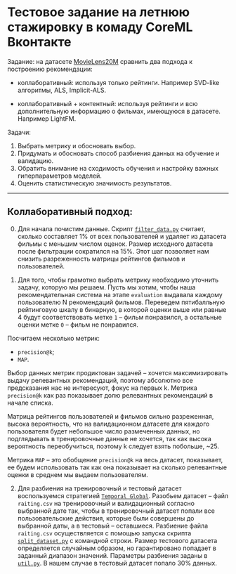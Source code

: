# Тестовое задание на летнюю стажировку в комаду CoreML Вконтакте


Задание: на датасете [MovieLens20M](https://www.kaggle.com/grouplens/movielens-20m-dataset/code)
сравнить два подхода к построению рекомендации:

- коллаборативный: используя только рейтинги. Например SVD-like алгоритмы, ALS, Implicit-ALS.

- коллаборативный + контентный: используя рейтинги и всю дополнительную информацию о фильмах, имеющуюся в датасете. Например LightFM.

Задачи:
1. Выбрать метрику и обосновать выбор.
2. Придумать и обосновать способ разбиения данных на обучение и валидацию.
3. Обратить внимание на сходимость обучения и настройку важных гиперпараметров моделей.
4. Оценить статистическую значимость результатов.

___

## Коллаборативный подход:
0. Для начала почистим данные. Скрипт [`filter_data.py`](src/preprocessing/filter_data.py)
   считает, сколько составляет 1% от всех пользователей и удаляет из датасета
   фильмы с меньшим числом оценок. Размер исходного датасета после фильтрации сократился на 15%. 
   Этот шаг позволяет нам снизить разреженность матрицы рейтингов фильмов и пользователей. 
   

1. Для того, чтобы грамотно выбрать метрику необходимо уточнить задачу, которую мы решаем. 
   Пусть мы хотим, чтобы наша рекомендательная система на этапе `evaluation` выдавала каждому пользователю N рекомендаций фильмов. 
   Переведем пятибалльную рейтинговую шкалу в бинарную, в которой оценки выше или равные 4 будут соответствовать метке `1` – фильм понравился, 
   а остальные оценки метке `0` – фильм не понравился. 
   
Посчитаем несколько метрик:
      
   - `precision@k`;
   - `MAP`.

   Выбор данных метрик продиктован задачей – хочется максимизировать 
   выдачу релевантных рекомендаций, поэтому абсолютно все
   предсказания нас не интересуют, фокус на первых k. 
   Метрика `precision@k` как раз показывает долю релевантных рекомендаций в начале списка. 
   

   Матрица рейтингов пользователей и фильмов сильно разреженная, 
   высока вероятность, что на валидационном датасете для каждого пользователя будет небольшое
   число размеченных данных, но подглядывать в тренировочные данные не хочется, 
   так как высока вероятность переобучиться, поэтому k следует взять побольше, ~25.

   Метрика `MAP` – это обобщение `precision@k` на весь датасет,
   показывает, ее будем использовать так как она показывает на сколько релевантные оценки
   в среднем мы выдаем пользователям. 

2. Для разбиения на тренировочный и тестовый датасет воспользуемся стратегией [`Temporal Global`](https://arxiv.org/pdf/2007.13237.pdf).
   Разобьем датасет – файл `raiting.csv` на тренировочный и валидационный согласно выбранной дате так, чтобы в тренировочный датасет попали все
   пользовательские действия, которые были совершены до выбранной даты, а в тестовый – оставшиеся.
   Разбиение файла `raiting.csv` осуществляется с помощью запуска скрипта [`split_dataset.py`](src/preprocessing/split_dataset.py)
   с командной строки. 
   Размер тестового датасета определяется случайным образом, но гарантировано попадает в заданный диапазон значений.
   Параметры разбиения заданы в [`util.py`](src/common/util.py). В нашем случае в тестовый датасет попало 30% данных.
